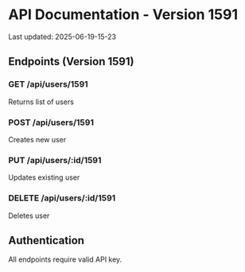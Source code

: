 # API Documentation - Version 1591
Last updated: 2025-06-19-15-23

## Endpoints (Version 1591)

### GET /api/users/1591
Returns list of users

### POST /api/users/1591
Creates new user

### PUT /api/users/:id/1591
Updates existing user

### DELETE /api/users/:id/1591
Deletes user

## Authentication
All endpoints require valid API key.

